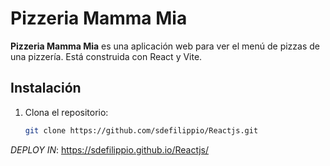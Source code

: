 # Pizzeria Mamma Mia

**Pizzeria Mamma Mia** es una aplicación web para ver el menú de pizzas de una pizzería. Está construida con React y Vite.

## Instalación

1. Clona el repositorio:
   ```bash
   git clone https://github.com/sdefilippio/Reactjs.git

*DEPLOY IN*: https://sdefilippio.github.io/Reactjs/
